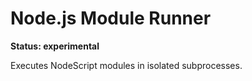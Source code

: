 # Node.js Module Runner

**Status: experimental**

Executes NodeScript modules in isolated subprocesses.

